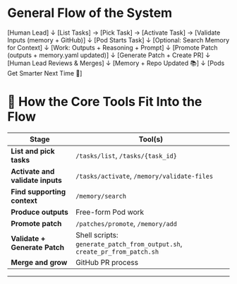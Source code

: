 # General Flow of the System

[Human Lead] 
    ↓
[List Tasks] → [Pick Task] → [Activate Task] → [Validate Inputs (memory + GitHub)]
    ↓
[Pod Starts Task] 
    ↓
[Optional: Search Memory for Context]
    ↓
[Work: Outputs + Reasoning + Prompt]
    ↓
[Promote Patch (outputs + memory.yaml updated)]
    ↓
[Generate Patch + Create PR]
    ↓
[Human Lead Reviews & Merges]
    ↓
[Memory + Repo Updated 📚]
    ↓
[Pods Get Smarter Next Time 🚀]


# 🧩 How the Core Tools Fit Into the Flow

| **Stage** | **Tool(s)** |
|-----------|-------------|
| **List and pick tasks** | `/tasks/list`, `/tasks/{task_id}` |
| **Activate and validate inputs** | `/tasks/activate`, `/memory/validate-files` |
| **Find supporting context** | `/memory/search` |
| **Produce outputs** | Free-form Pod work |
| **Promote patch** | `/patches/promote`, `/memory/add` |
| **Validate + Generate Patch** | Shell scripts: `generate_patch_from_output.sh`, `create_pr_from_patch.sh` |
| **Merge and grow** | GitHub PR process |

---
